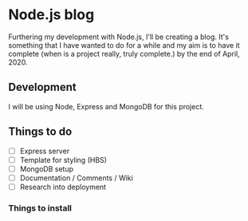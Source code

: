 # Node.js blog

Furthering my development with Node.js, I'll be creating a blog. It's something that I have wanted to do for a while and my aim is to have it complete (when is a project really, truly complete.) by the end of April, 2020.

## Development

I will be using Node, Express and MongoDB for this project.

## Things to do

- [ ] Express server
- [ ] Template for styling (HBS)
- [ ] MongoDB setup
- [ ] Documentation / Comments / Wiki
- [ ] Research into deployment

### Things to install
